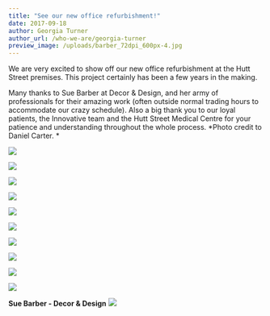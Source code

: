 ```yaml
---
title: "See our new office refurbishment!"
date: 2017-09-18
author: Georgia Turner
author_url: /who-we-are/georgia-turner
preview_image: /uploads/barber_72dpi_600px-4.jpg
---
```


We are very excited to show off our new office refurbishment at the Hutt Street premises. This project certainly has been a few years in the making. 

Many thanks to Sue Barber at Decor & Design, and her army of professionals for their amazing work (often outside normal trading hours to accommodate our crazy schedule).  Also a big thank you to our loyal patients, the Innovative team and the Hutt Street Medical Centre for your patience and understanding throughout the whole process. 
*Photo credit to Daniel Carter. *

![](barber_72dpi_600px-6.jpg)

![](barber_72dpi_600px-7.jpg)

![](barber_72dpi_600px-8.jpg)

![](barber_72dpi_600px-5.jpg)

![](barber_72dpi_600px-12.jpg)

![](barber_72dpi_600px-11.jpg)

![](barber_72dpi_600px-10.jpg)

![](barber_72dpi_600px-3.jpg)

![](barber_72dpi_600px-2.jpg)

![](barber_72dpi_600px-1.jpg)

**Sue Barber - Decor & Design**
![](barber_72dpi_600px-9.jpg)
